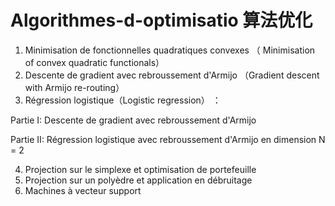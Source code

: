 # Algorithmes-d-optimisatio 算法优化 
1.  Minimisation de fonctionnelles quadratiques convexes （ Minimisation of convex quadratic functionals）
2.  Descente de gradient avec rebroussement d'Armijo （Gradient descent with Armijo re-routing）
3.  Régression logistique（Logistic regression） ：

Partie I: Descente de gradient avec rebroussement d'Armijo

Partie II: Régression logistique avec rebroussement d'Armijo en dimension N = 2

4. Projection sur le simplexe et optimisation de portefeuille
5. Projection sur un polyèdre et application en débruitage
6. Machines à vecteur support




